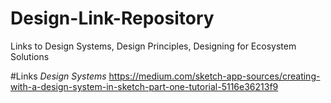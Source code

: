 # Design-Link-Repository
Links to Design Systems, Design Principles, Designing for Ecosystem Solutions


#Links
*Design Systems*
https://medium.com/sketch-app-sources/creating-with-a-design-system-in-sketch-part-one-tutorial-5116e36213f9

